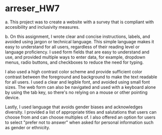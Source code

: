 # arreser_HW7
a. This project was to create a website with a survey that is compliant with accesibility and inclusivity measures.

b. On this assignment, I wrote clear and concise instructions, labels, and avoided using jargon or technical language. This simple language makes it easy to understand for all users, regardless of their reading level or language proficiency. I used form fields that are easy to understand and use, and provided multiple ways to enter data, for example, dropdown menus, radio buttons, and checkboxes to reduce the need for typing.

I also used a high contrast color scheme and provide sufficient color contrast between the foreground and background to make the text readable for all users. I used a clear and legible font, and avoided using small font sizes. The web form can also be navigated and used with a keyboard alone by using the tab key, so there's no relying on a mouse or other pointing device. 

Lastly, I used language that avoids gender biases and acknowledges diversity. I provided a list of appropriate titles and salutations that users can choose from and can choose multiples of. I also offered an option for users to select "prefer not to answer" when asked for personal information such as gender or ethnicity.